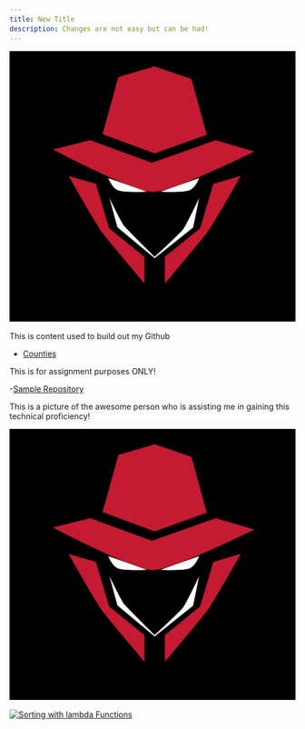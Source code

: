 ```yaml
---
title: New Title
description: Changes are not easy but can be had!
---
```


![My Picture](/pics/PBlogo.jpg)

This is content used to build out my Github

- [Counties](/counties/index.md)

This is for assignment purposes ONLY!

-[Sample Repository](https://github.com/WorstCase26/BUAD-Launch)

This is a picture of the awesome person who is assisting me in gaining this technical proficiency!

![My el profesor](/pics/PBlogo.jpg)

[![Sorting with lambda Functions](https://img.youtube.com/vi/VBeobBcnEqI/0.jpg)](https://www.youtube.com/watch?v=VBeobBcnEqI?t)
